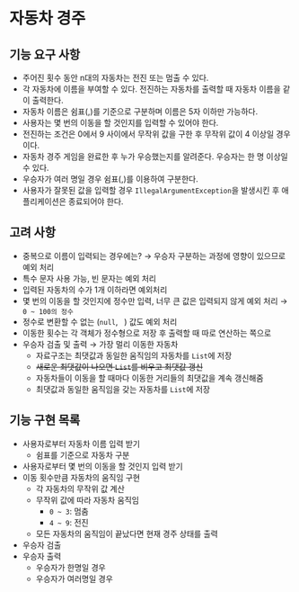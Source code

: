 # 자동차 경주

## 기능 요구 사항
- 주어진 횟수 동안 n대의 자동차는 전진 또는 멈출 수 있다.
- 각 자동차에 이름을 부여할 수 있다. 전진하는 자동차를 출력할 때 자동차 이름을 같이 출력한다.
- 자동차 이름은 쉼표(,)를 기준으로 구분하며 이름은 5자 이하만 가능하다.
- 사용자는 몇 번의 이동을 할 것인지를 입력할 수 있어야 한다.
- 전진하는 조건은 0에서 9 사이에서 무작위 값을 구한 후 무작위 값이 4 이상일 경우이다.
- 자동차 경주 게임을 완료한 후 누가 우승했는지를 알려준다. 우승자는 한 명 이상일 수 있다.
- 우승자가 여러 명일 경우 쉼표(,)를 이용하여 구분한다.
- 사용자가 잘못된 값을 입력할 경우 `IllegalArgumentException`을 발생시킨 후 애플리케이션은 종료되어야 한다.

## 고려 사항
- 중복으로 이름이 입력되는 경우에는? &rarr; 우승자 구분하는 과정에 영향이 있으므로 예외 처리
- 특수 문자 사용 가능, 빈 문자는 예외 처리
- 입력된 자동차의 수가 1개 이하라면 예외처리
- 몇 번의 이동을 할 것인지에 정수만 입력, 너무 큰 값은 입력되지 않게 예외 처리 &rarr; `0 ~ 100의 정수`
- 정수로 변환할 수 없는 (`null`, ` `) 값도 예외 처리
- 이동한 횟수는 각 객체가 정수형으로 저장 후 출력할 때 따로 연산하는 쪽으로
- 우승자 검출 및 출력 &rarr; 가장 멀리 이동한 자동차
  - 자료구조는 최댓값과 동일한 움직임의 자동차를 `List`에 저장
  - ~~새로운 최댓값이 나오면 `List`를 비우고 최댓값 갱신~~
  - 자동차들이 이동을 할 때마다 이동한 거리들의 최댓값을 계속 갱신해줌
  - 최댓값과 동일한 움직임을 갖는 자동차를 `List`에 저장

## 기능 구현 목록
- 사용자로부터 자동차 이름 입력 받기
  - 쉼표를 기준으로 자동차 구분
- 사용자로부터 몇 번의 이동을 할 것인지 입력 받기
- 이동 횟수만큼 자동차의 움직임 구현
  - 각 자동차의 무작위 값 계산
  - 무작위 값에 따라 자동차 움직임
    - `0 ~ 3`: 멈춤
    - `4 ~ 9`: 전진
  - 모든 자동차의 움직임이 끝났다면 현재 경주 상태를 출력
- 우승자 검출
- 우승자 출력
  - 우승자가 한명일 경우
  - 우승자가 여러명일 경우